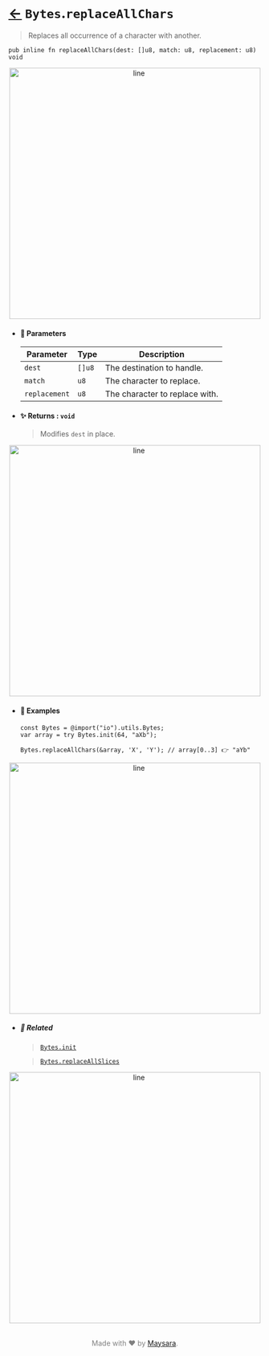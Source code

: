 # [←](../Bytes.md) `Bytes`.`replaceAllChars`

> Replaces all occurrence of a character with another.

```zig
pub inline fn replaceAllChars(dest: []u8, match: u8, replacement: u8) void
```


<div align="center">
<img src="https://raw.githubusercontent.com/maysara-elshewehy/io-bench/refs/heads/main/dist/img/md/line.png" alt="line" style="width:500px;"/>
</div>

- #### 🧩 Parameters

    | Parameter     | Type   | Description                    |
    | ------------- | ------ | ------------------------------ |
    | `dest`        | `[]u8` | The destination to handle.     |
    | `match`       | `u8`   | The character to replace.      |
    | `replacement` | `u8`   | The character to replace with. |

- #### ✨ Returns : `void`

    > Modifies `dest` in place.

<div align="center">
<img src="https://raw.githubusercontent.com/maysara-elshewehy/io-bench/refs/heads/main/dist/img/md/line.png" alt="line" style="width:500px;"/>
</div>

- #### 🧪 Examples

    ```zig
    const Bytes = @import("io").utils.Bytes;
    var array = try Bytes.init(64, "aXb");
    ```

    ```zig
    Bytes.replaceAllChars(&array, 'X', 'Y'); // array[0..3] 👉 "aYb"
    ```

<div align="center">
<img src="https://raw.githubusercontent.com/maysara-elshewehy/io-bench/refs/heads/main/dist/img/md/line.png" alt="line" style="width:500px;"/>
</div>

- ##### 🔗 Related

  > [`Bytes.init`](./init.md)

  > [`Bytes.replaceAllSlices`](./replaceAllSlices.md)

<div align="center">
<img src="https://raw.githubusercontent.com/maysara-elshewehy/io-bench/refs/heads/main/dist/img/md/line.png" alt="line" style="width:500px;"/>
</div>

<p align="center" style="color:grey;"><br />Made with ❤️ by <a href="http://github.com/maysara-elshewehy" target="blank">Maysara</a>.</p>
